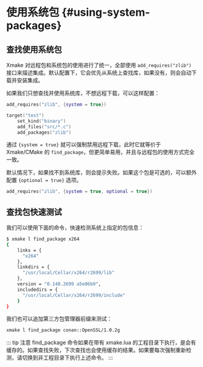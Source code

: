 # 使用系统包 {#using-system-packages}

## 查找使用系统包

Xmake 对远程包和系统包的使用进行了统一，全部使用 `add_requires("zlib")` 接口来描述集成。默认配置下，它会优先从系统上查找库，如果没有，则会自动下载并安装集成。

如果我们只想查找并使用系统库，不想远程下载，可以这样配置：

```lua
add_requires("zlib", {system = true})

target("test")
    set_kind("binary")
    add_files("src/*.c")
    add_packages("zlib")
```

通过 `{system = true}` 就可以强制禁用远程下载，此时它就等价于 Xmake/CMake 的 `find_package`，但更简单易用，并且与远程包的使用方式完全一致。

默认情况下，如果找不到系统库，则会提示失败。如果这个包是可选的，可以额外配置 `{optional = true}` 选项。

```lua
add_requires("zlib", {system = true, optional = true})
```

## 查找包快速测试

我们可以使用下面的命令，快速检测系统上指定的包信息：

```sh
$ xmake l find_package x264
{
    links = {
      "x264"
    },
    linkdirs = {
      "/usr/local/Cellar/x264/r2699/lib"
    },
    version = "0.148.2699 a5e06b9",
    includedirs = {
      "/usr/local/Cellar/x264/r2699/include"
    }
}
```

我们也可以追加第三方包管理器前缀来测试：

```sh
xmake l find_package conan::OpenSSL/1.0.2g
```

::: tip 注意
find_package 命令如果在带有 xmake.lua 的工程目录下执行，是会有缓存的。如果查找失败，下次查找也会使用缓存的结果。如果要每次强制重新检测，请切换到非工程目录下执行上述命令。
:::
